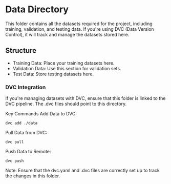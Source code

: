 # Data Directory
This folder contains all the datasets required for the project, including training, validation, and testing data. If you're using DVC (Data Version Control), it will track and manage the datasets stored here.

## Structure
- Training Data: Place your training datasets here.
- Validation Data: Use this section for validation sets.
- Test Data: Store testing datasets here.

### DVC Integration
If you're managing datasets with DVC, ensure that this folder is linked to the DVC pipeline. The .dvc files should point to this directory.

Key Commands
Add Data to DVC:
```
dvc add ./data
```

Pull Data from DVC:
```
dvc pull
```

Push Data to Remote:
```
dvc push
```

Note: Ensure that the dvc.yaml and .dvc files are correctly set up to track the changes in this folder.
